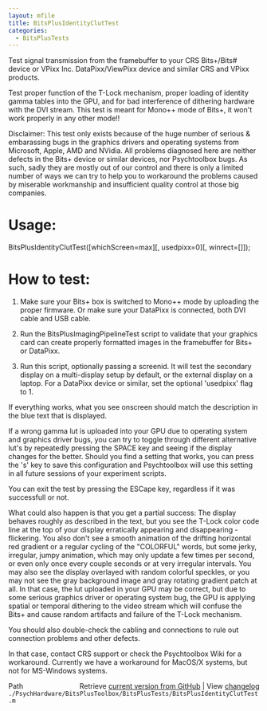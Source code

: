 ```yaml
---
layout: mfile
title: BitsPlusIdentityClutTest
categories:
  - BitsPlusTests
---
```


Test signal transmission from the framebuffer to your CRS Bits\+/Bits\#
device or VPixx Inc. DataPixx/ViewPixx device and similar CRS and VPixx
products.

Test proper function of the T\-Lock mechanism, proper loading of identity
gamma tables into the GPU, and for bad interference of dithering hardware
with the DVI stream. This test is meant for Mono\+\+ mode of Bits\+, it
won't work properly in any other mode\!\!

Disclaimer: This test only exists because of the huge number of serious &
embarassing bugs in the graphics drivers and operating systems from
Microsoft, Apple, AMD and NVidia. All problems diagnosed here are neither
defects in the Bits\+ device or similar devices, nor Psychtoolbox bugs. As
such, sadly they are mostly out of our control and there is only a
limited number of ways we can try to help you to workaround the problems
caused by miserable workmanship and insufficient quality control at those
big companies.

# Usage:

BitsPlusIdentityClutTest\(\[whichScreen=max\]\[, usedpixx=0\]\[, winrect=\[\]\]\);

# How to test:

1. Make sure your Bits\+ box is switched to Mono\+\+ mode by uploading the
   proper firmware. Or make sure your DataPixx is connected, both DVI
   cable and USB cable.

2. Run the BitsPlusImagingPipelineTest script to validate that your
   graphics card can create properly formatted images in the framebuffer
   for Bits\+ or DataPixx.

3. Run this script, optionally passing a screenid. It will test the
   secondary display on a multi\-display setup by default, or the external
   display on a laptop. For a DataPixx device or similar, set the
   optional 'usedpixx' flag to 1.

If everything works, what you see onscreen should match the description
in the blue text that is displayed.

If a wrong gamma lut is uploaded into your GPU due to operating system
and graphics driver bugs, you can try to toggle through different
alternative lut's by repeatedly pressing the SPACE key and seeing if the
display changes for the better. Should you find a setting that works, you
can press the 's' key to save this configuration and Psychtoolbox will
use this setting in all future sessions of your experiment scripts.

You can exit the test by pressing the ESCape key, regardless if it was
successfull or not.

What could also happen is that you get a partial success: The display
behaves roughly as described in the text, but you see the T\-Lock color
code line at the top of your display erratically appearing and
disappearing \- flickering. You also don't see a smooth animation of the
drifting horizontal red gradient or a regular cycling of the "COLORFUL"
words, but some jerky, irregular, jumpy animation, which may only update
a few times per second, or even only once every couple seconds or at very
irregular intervals. You may also see the display overlayed with random
colorful speckles, or you may not see the gray background image and gray
rotating gradient patch at all. In that case, the lut uploaded in your
GPU may be correct, but due to some serious graphics driver or operating
system bug, the GPU is applying spatial or temporal dithering to the
video stream which will confuse the Bits\+ and cause random artifacts and
failure of the T\-Lock mechanism.

You should also double\-check the cabling and connections to rule out
connection problems and other defects.

In that case, contact CRS support or check the Psychtoolbox Wiki for a
workaround. Currently we have a workaround for MacOS/X systems, but not
for MS\-Windows systems.



<div class="code_header" style="text-align:right;">
  <span style="float:left;">Path&nbsp;&nbsp;</span> <span class="counter">Retrieve <a href=
  "https://raw.github.com/Psychtoolbox-3/Psychtoolbox-3/beta/./PsychHardware/BitsPlusToolbox/BitsPlusTests/BitsPlusIdentityClutTest.m">current version from GitHub</a> | View <a href=
  "https://github.com/Psychtoolbox-3/Psychtoolbox-3/commits/beta/./PsychHardware/BitsPlusToolbox/BitsPlusTests/BitsPlusIdentityClutTest.m">changelog</a></span>
</div>
<div class="code">
  <code>./PsychHardware/BitsPlusToolbox/BitsPlusTests/BitsPlusIdentityClutTest.m</code>
</div>
